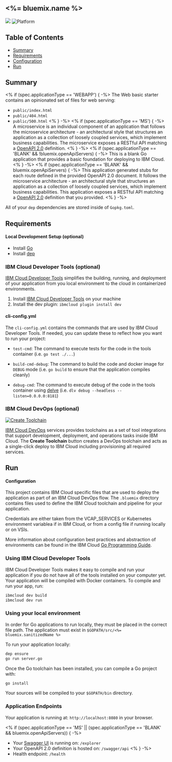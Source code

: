## <%= bluemix.name %>

[![](https://img.shields.io/badge/IBM%20Cloud-powered-blue.svg)](https://bluemix.net)
![Platform](https://img.shields.io/badge/platform-go-lightgrey.svg?style=flat)

## Table of Contents

* [Summary](#summary)
* [Requirements](#requirements)
* [Configuration](#configuration)
* [Run](#run)

<a name="summary"></a>
## Summary

<% if (spec.applicationType == 'WEBAPP') { -%>
The Web basic starter contains an opinionated set of files for web serving:

- `public/index.html`
- `public/404.html`
- `public/500.html`
<% } -%>
<% if (spec.applicationType == 'MS') { -%>
A microservice is an individual component of an application that follows the microservice architecture - an architectural style that structures an application as a collection of loosely coupled services, which implement business capabilities. The microservice exposes a RESTful API matching a [OpenAPI 2.0](https://swagger.io/docs/specification/2-0/basic-structure/) definition.
<% } -%>
<% if (spec.applicationType == 'BLANK' && !bluemix.openApiServers) { -%>
This is a blank Go application that provides a basic foundation for deploying to IBM Cloud.
<% } -%>
<% if (spec.applicationType == 'BLANK' && bluemix.openApiServers) { -%>
This application generated stubs for each route defined in the provided OpenAPI 2.0 document. It follows the microservice architecture - an architectural style that structures an application as a collection of loosely coupled services, which implement business capabilities. This application exposes a RESTful API matching a [OpenAPI 2.0](https://swagger.io/docs/specification/2-0/basic-structure/) definition that you provided.
<% } -%>


All of your `dep` dependencies are stored inside of `Gopkg.toml`.

## Requirements
#### Local Development Setup (optional)

- Install [Go](https://golang.org/dl/)
- Install [dep](https://github.com/golang/dep)

### IBM Cloud Developer Tools (optional)

[IBM Cloud Developer Tools](https://cloud.ibm.com/docs/cli/index.html#overview) simplifies the building, running, and deployment of your application from you local environment to the cloud in containerized environments.

1. Install [IBM Cloud Developer Tools](https://cloud.ibm.com/docs/cli/index.html#step1) on your machine  
2. Install the dev plugin: `ibmcloud plugin install dev`

#### cli-config.yml

The `cli-config.yml` contains the commands that are used by IBM Cloud Developer Tools.  If needed, you can update these to reflect how you want to run your project:
* `test-cmd`: The command to execute tests for the code in the tools container (i.e. `go test ./...`)

* `build-cmd-debug`: The command to build the code and docker image for `DEBUG` mode (i.e. `go build` to ensure that the application compiles cleanly)

* `debug-cmd`: The command to execute debug of the code in the tools container using [delve](https://github.com/derekparker/delve) (i.e. `dlv debug --headless --listen=0.0.0.0:8181`)

### IBM Cloud DevOps (optional)

[![Create Toolchain](https://cloud.ibm.com/devops/graphics/create_toolchain_button.png)](https://cloud.ibm.com/devops/setup/deploy/)

[IBM Cloud DevOps](https://cloud.ibm.com/devops/getting-started) services provides toolchains as a set of tool integrations that support development, deployment, and operations tasks inside IBM Cloud. The **Create Toolchain** button creates a DevOps toolchain and acts as a single-click deploy to IBM Cloud including provisioning all required services.

## Run

#### Configuration

This project contains IBM Cloud specific files that are used to deploy the application as part of an IBM Cloud DevOps flow. The `.bluemix` directory contains files used to define the IBM Cloud toolchain and pipeline for your application.

Credentials are either taken from the VCAP_SERVICES or Kubernetes environment variablea if in IBM Cloud, or from a config file if running locally or on VSIs.

More information about configuration best practices and abstraction of environments can be found in the IBM Cloud [Go Programming Guide](https://cloud.ibm.com/docs/go/configuration.html#configuration).

### Using IBM Cloud Developer Tools

 IBM Cloud Developer Tools makes it easy to compile and run your application if you do not have all of the tools installed on your computer yet. Your application will be compiled with Docker containers. To compile and run your app, run:

```bash
ibmcloud dev build
ibmcloud dev run
```

### Using your local environment

In order for Go applications to run locally, they must be placed in the correct file path. The application must exist in `$GOPATH/src/<%= bluemix.sanitizedName %>`

To run your application locally:

```bash
dep ensure
go run server.go
```

Once the Go toolchain has been installed, you can compile a Go project with:

```bash
go install
```

Your sources will be compiled to your `$GOPATH/bin` directory.

### Application Endpoints

Your application is running at: `http://localhost:8080` in your browser.

<% if (spec.applicationType == 'MS' || (spec.applicationType == 'BLANK' && bluemix.openApiServers)) { -%>
- Your [Swagger UI](http://swagger.io/swagger-ui/) is running on: `/explorer`
- Your OpenAPI 2.0 definition is hosted on: `/swagger/api`
<% } -%>
- Health endpoint: `/health`
